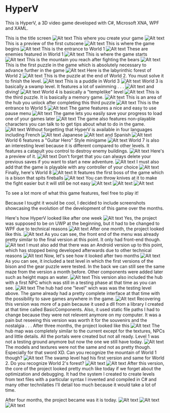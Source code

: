 # HyperV
This is HyperV, a 3D video game developed with C#, Microsoft XNA, WPF and XAML.

This is the title screen
![Alt text](/Screenshots/TitleScreen.png?raw=true)
This where you create your game
![Alt text](/Screenshots/LoadGame.png?raw=true)
This is a preview of the first cutscene
![Alt text](/Screenshots/Popup.png?raw=true)
This is where the game begins
![Alt text](/Screenshots/Beginning.png?raw=true)
This is the entrance to World 1
![Alt text](/Screenshots/World1Entrance.png?raw=true)
These are enemies featured in World 1
![Alt text](/Screenshots/World1Bears.png?raw=true)
This is where the game starts
![Alt text](/Screenshots/Beginning.png?raw=true)
This is the mountain you reach after fighting the bears
![Alt text](/Screenshots/World1Mountain.png?raw=true)
This is the first puzzle in the game which is absolutely necessary to advance further in the game
![Alt text](/Screenshots/FirstPuzzle.png?raw=true)
Here is the labyrinthic forest of World 2
![Alt text](/Screenshots/World2.png?raw=true)
This is the puzzle at the end of World 2. You must solve it to finish the level.
![Alt text](/Screenshots/SecondPuzzle.png?raw=true)
This is a puddle in World 3
![Alt text](/Screenshots/World3.png?raw=true)
World 3 is basically a swamp level. It features a lot of swimming . . .
![Alt text](/Screenshots/World3Swimming.png?raw=true)
and diving!
![Alt text](/Screenshots/World3Underwater.png?raw=true)
World 4 is basically a "templelike" level
![Alt text](/Screenshots/World4.png?raw=true)
This is the third puzzle. It is basically a memory game.
![Alt text](/Screenshots/ThirdPuzzle.png?raw=true)
This is an area of the hub you unlock after completing this third puzzle
![Alt text](/Screenshots/Hub.png?raw=true)
This is the entrance to World 5
![Alt text](/Screenshots/World5Entrance.png?raw=true)
The game features a nice and easy to use pause menu
![Alt text](/Screenshots/PauseMenu.png?raw=true)
The game lets you easily save your progress to load one of your games later
![Alt text](/Screenshots/LoadGames.png?raw=true)
The game also features non-playable characters you can talk to to get tips about what to do in the game.
![Alt text](/Screenshots/TalktoCharacter.png?raw=true)
Without forgetting that HyperV is available in four languages including French
![Alt text](/Screenshots/AvailableinFrench.png?raw=true)
Japanese
![Alt text](/Screenshots/AvailableinJapanese.png?raw=true)
and Spanish
![Alt text](/Screenshots/AvailableinSpanish.png?raw=true)
World 6 features a "Guitar Hero" Style minigame
![Alt text](/Screenshots/World6Minigame.png?raw=true)
World 7 is also an interesting level because it is different compared to other levels. It features a catapult you control to destroy enemy buildings.
![Alt text](/Screenshots/World7Entrance.png?raw=true)
Here's a preview of it.
![Alt text](/Screenshots/World7Preview.png?raw=true)
Don't forget that you can always delete your previous saves if you want to start a new adventure.
![Alt text](/Screenshots/DeleteGame.png?raw=true)
I must also add that the game is playable with any controller of your choice
![Alt text](/Screenshots/Controller.png?raw=true)
Finally, here's World 8
![Alt text](/Screenshots/World8.png?raw=true)
It features the first boss of the game which is a bison that spits fireballs
![Alt text](/Screenshots/FireBall.png?raw=true)
You can throw knives at it to make the fight easier but it will still be not easy
![Alt text](/Screenshots/KnivesAgainstBoss.png?raw=true)
![Alt text](/Screenshots/FightingAgainsttheBoss.png?raw=true)
![Alt text](/Screenshots/GameOver.png?raw=true)

To see a lot more of what this game features, feel free to play it!

Because I tought it would be cool, I decided to include screenshots showcasing the evolution of the development of this game over the months.

Here's how HyperV looked like after one week
![Alt text](/Screenshots/Untitled.png?raw=true)
Yes, the project was supposed to be on UWP at the beginning, but it had to be changed to WPF due to technical reasons
![Alt text](/Screenshots/Untitled1.png?raw=true)
After one month, the project looked like this.
![Alt text](/Screenshots/Untitled2.png?raw=true)
As you can see, the front end of the menu was already pretty similar to the final version at this point. It only had front-end though.
![Alt text](/Screenshots/Untitled4.png?raw=true)
I must also add that there was an Android version up to this point, which has stopped being developed afterwards due to other technical reasons
![Alt text](/Screenshots/Untitled3.png?raw=true)
Now, let's see how it looked after two months
![Alt text](/Screenshots/Untitled5.png?raw=true)
As you can see, it included a test level in which the first versions of the bison and the gear puzzle were tested. In the back we can still see the same maze from the version a month before. Other components were added later such as height maps an water.
![Alt text](/Screenshots/Untitled6.png?raw=true)
This version also included the hub with a first NPC which was still in a testing phase at that time as you can see.
![Alt text](/Screenshots/Untitled7.png?raw=true)
The hub had one "level" wich was was the testing level above. The game already had a pretty complete interface at that time with the possibility to save games anywhere in the game.
![Alt text](/Screenshots/Untitled8.png?raw=true)
Recovering this version was more of a pain because it used a dll from a library I created at that time called BasicComponents. Also, it used static file paths I had to change because they were not relevent anymore on my computer. It was a pain but reseeing this version was worth it for the souvenirs and the nostalgia . . .
After three months, the project looked like this
![Alt text](/Screenshots/Untitled9.png?raw=true)
The hub map was completely similar to the current except for the textures, NPCs and little details. All the portals were created but not all ready. Level 1 was not a testing ground anymore but now the one we still have today.
![Alt text](/Screenshots/Untitled10.png?raw=true)
The models and textures were not the same and not as pretty though. Especially for that sword XD. Can you recognize the mountain of World 1 though?
![Alt text](/Screenshots/Untitled11.png?raw=true)
The swamp level had his first version and same for World 2. Do you recognize World 2's forest?
![Alt text](/Screenshots/Untitled12.png?raw=true)
![Alt text](/Screenshots/Untitled13.png?raw=true)
After this version, the core of the project looked pretty much like today if we forget about the optimization and debugging. It had the system I created to create levels from text files with a particular syntax I invented and compiled in C# and many other technilaties I'll detail too much because it would take a lot of time.

After four months, the project became was it is today.
![Alt text](/Screenshots/Untitled14.png?raw=true)
![Alt text](/Screenshots/Untitled15.png?raw=true)
![Alt text](/Screenshots/Untitled16.png?raw=true)
